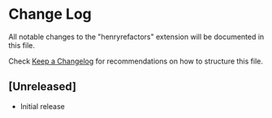 # Change Log

All notable changes to the "henryrefactors" extension will be documented in this file.

Check [Keep a Changelog](http://keepachangelog.com/) for recommendations on how to structure this file.

## [Unreleased]

- Initial release